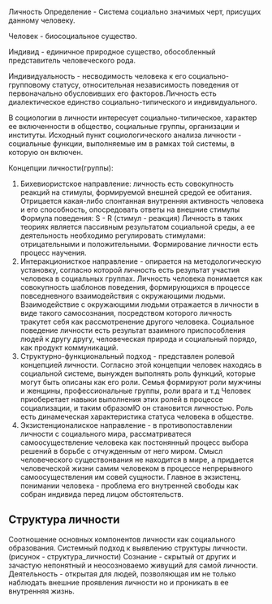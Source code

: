 Личность 
Определение - Система социально значимых черт, присущих данному человеку.

Человек - биосоциальное существо.

Индивид - единичное природное существо, обособленный представитель человеческого рода.

Индивидуальность - несводимость человека к его социально-групповому статусу, относительная независимость поведения от первоначально обусловивших его факторов.Личность есть диалектическое единство социально-типического и индивидуального.

В социологии в личности интересует социально-типическое, характер ее включенности в общество, социальные группы, организации и институты.
Исходный пункт социологического анализа личности - социальные функции, выполняемые им в рамках той системы, в которую он включен.
 
Концепции личности(группы):
1) Бихевиористское направление: личность есть совокупность реакций на стимулы, формируемой внешней средой ее обитания.
Отрицается какая-либо спонтанная внутренняя активность человека и его способность, опосредовать ответы на внешние стимулы
Формула поведения: S - R (стимул - реакция)
Личность в таких теориях является пассивным результатом социальной среды, а ее деятельность необходимо регулировать стимулами: отрицательными и положительными.
Формирование личности есть процесс научения. 
2) Интеракционисткое направление - опирается на методологическую установку, согласно которой личность есть результат участия человека в социальных группах. 
Личность человека понимается как совокупность шаблонов поведения, формирующихся в процессе повседневного взаимодействия с окружающими людьми.
Взаимодействие с окружающими людьми отражается в личности в виде такого самосознания, посредством которого личность тракутет себя как рассмотренение другого человека.
Социальное поведение личности есть результат взаимного приспособления людей к другу другу, человеческая природа и социальный порядо, как продукт коммуникаций.
3) Структурно-функциональный подход - представлен ролевой концепцией личности. Согласно этой концепции человек находясь в социальной системе, вынужден выполнять роль функций, которые могут быть описаны как его роли. 
Семья формируют роли мужчины и женщины, профессиональные группы, роли врага и т.д
Человек приоберетает навыки выполнения этих ролей в процессе социализации, и таким образомЮ он становится личностью.
Роль есть динамеческая характеристика статуса человека в обществе.
4) Экзистенционалиское направление - в противопоставлении личности с социального мира, рассматриватеся самоосуществление человека как постонянный процесс выбора решений в борьбе с отчужденным от него миром.
Смысл человеческого существонвания не находится в мире, а придается человеческой жизни самим человеком в процессе непрерывного самоосуществления им совей сущности. Главное в экзистенц. понимании человека - проблема его внутренней свободы как собран индивида перед лицом обстоятельств. 
## Структура личности 
Соотношение основных компонентов личности как социального образования. Системный подход к выявлению структуры личности.
(рисунок - структура_личности)
Сознание - скрытый от других и зачастую непонятный и неосозноваемо живущий для самой личности.
Деятельность - открытая для людей, позволяющая им не только наблюдать внешние проявления личности но и проникать в ее внутренняя жизнь.
